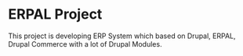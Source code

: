 ERPAL Project
=====
This project is developing ERP System which based on Drupal, ERPAL, Drupal Commerce with a lot of Drupal Modules.


